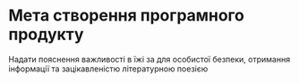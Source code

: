 # Мета створення програмного продукту
Надати пояснення важливості в їжі за для особистої безпеки, отримання інформації та зацікавленістю літературною поезією
